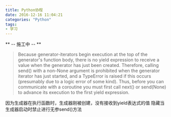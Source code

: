 ```yaml
---
title: Python协程
date: 2016-12-16 11:04:21
categories: "Python"
tags:
- 学习
---
```

 ** -- 施工中 -- **
<!-- more -->

> Because generator-iterators begin execution at the top of the
    generator's function body, there is no yield expression to receive
    a value when the generator has just been created.  Therefore,
    calling send() with a non-None argument is prohibited when the
    generator iterator has just started, and a TypeError is raised if
    this occurs (presumably due to a logic error of some kind).  Thus,
    before you can communicate with a coroutine you must first call
    next() or send(None) to advance its execution to the first yield
    expression.


因为生成器在执行函数时，生成器刚被创建，没有接收到yield表达式的值
隐藏当生成器启动时禁止进行无参send()方法
